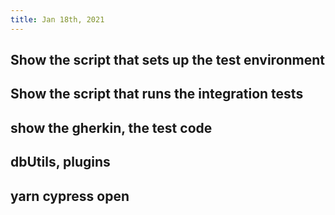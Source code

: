 ```yaml
---
title: Jan 18th, 2021
---
```


## Show the script that sets up the test environment
## Show the script that runs the integration tests
## show the gherkin, the test code
## dbUtils, plugins
## yarn cypress open
